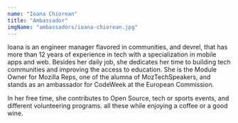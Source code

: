 ```yaml
---
name: "Ioana Chiorean"
title: "Ambassador"
imgName: "ambassadors/ioana-chiorean.jpg"
---
```


Ioana is an engineer manager flavored in communities, and devrel, that has more than 12 years of experience in tech with a specialization in mobile apps and web. Besides her daily job, she dedicates her time to building tech communities and improving the access to education. She is the Module Owner for Mozilla Reps, one of the alumna of MozTechSpeakers, and stands as an ambassador for CodeWeek at the European Commission.

In her free time, she contributes to Open Source, tech or sports events, and different volunteering programs. all these while enjoying a coffee or a good wine.
